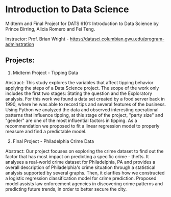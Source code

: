 # Introduction to Data Science

Midterm and Final Project for DATS 6101: Introduction to Data Science by Prince Birring, Alicia Romero and Fei Teng. 

Instructor: Prof. Brian Wright - https://datasci.columbian.gwu.edu/program-adminstration

## Projects: 
1. Midterm Project - Tipping Data <br/>

Abstract: This study explores the variables that affect tipping behavior applying the steps of a Data Science project. The scope of the work only includes the first two stages: Stating the question and the Exploratory analysis. For this work we found a data set created by a food server back in 1990, where he was able to record tips and several features of the business. Using Python we analyzed the data and observed interesting operational patterns that influence tipping, at this stage of the project, "party size" and "gender" are one of the most influential factors in tipping. As a recommendation we proposed to fit a linear regression model to properly measure and find a predictable model.<br/>


2. Final Project - Philadelphia Crime Data<br/>

Abstract: Our project focuses on exploring the crime dataset to find out the factor that has most impact on predicting a specific crime - thefts. It analyses a real-world crime dataset for Philadelphia, PA and provides a overall description of Philadelphia's crime situation through a statistical analysis supported by several graphs. Then, it clarifies how we constructed a logistic regression classification model for crime prediction. Proposed model assists law enforcement agencies in discovering crime patterns and predicting future trends, in order to better secure the city.
